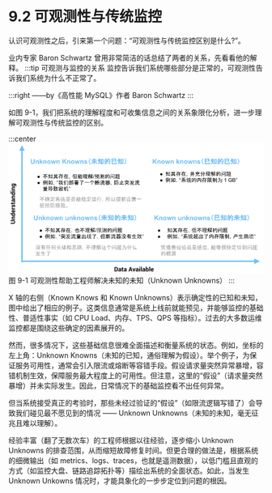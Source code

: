 # 9.2 可观测性与传统监控

认识可观测性之后，引来第一个问题：“可观测性与传统监控区别是什么?”。

业内专家 Baron Schwartz 曾用非常简洁的话总结了两者的关系，先看看他的解释。
:::tip 可观测与监控的关系
监控告诉我们系统哪些部分是正常的，可观测性告诉我们系统为什么不正常了。

:::right
——by《高性能 MySQL》作者 Baron Schwartz 
:::

如图 9-1，我们把系统的理解程度和可收集信息之间的关系象限化分析，进一步理解可观测性与传统监控的区别。

:::center
  ![](../assets/observability-knowns.png)<br/>
  图 9-1 可观测性帮助工程师解决未知的未知（Unknown Unknowns）
:::

X 轴的右侧（Known Knows 和 Known Unknowns）表示确定性的已知和未知，图中给出了相应的例子。这类信息通常是系统上线前就能预见，并能够监控的基础性、普适性事实（如 CPU Load、内存、TPS、QPS 等指标）。过去的大多数运维监控都是围绕这些确定的因素展开的。

然而，很多情况下，这些基础信息很难全面描述和衡量系统的状态。例如，坐标的左上角：Unknown Knowns（未知的已知，通俗理解为假设）。举个例子，为保证服务可用性，通常会引入限流或熔断等容错手段。假设请求量突然异常暴增，容错机制生效，保障服务最大程度上的可用性。但注意，这里的“假设”（请求量突然暴增）并未实际发生。因此，日常情况下的基础监控看不出任何异常。

但当系统接受真正的考验时，那些未经过验证的“假设”（如限流逻辑写错了）会导致我们碰见最不愿见到的情况 —— Unknown Unknowns（未知的未知，毫无征兆且难以理解）。

经验丰富（翻了无数次车）的工程师根据以往经验，逐步缩小 Unknown Unknowns 的排查范围，从而缩短故障修复时间。但更合理的做法是，根据系统的细微输出（如 metrics、logs、traces，也就是遥测数据），以低门槛且直观的方式（如监控大盘、链路追踪拓扑等）描绘出系统的全面状态。如此，当发生 Unknown Unkowns 情况时，才能具象化的一步步定位到问题的根因。

[^1]: 参见 https://blog.sciencenet.cn/blog-829-1271882.html

